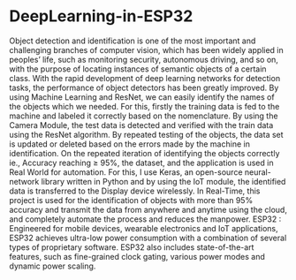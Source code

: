 # DeepLearning-in-ESP32
Object detection and identification is one of the most important and challenging branches of computer vision, which has been widely applied in peoples’ life, such as monitoring security, autonomous driving, and so on, with the purpose of locating instances of semantic objects of a certain class. With the rapid development of deep learning networks for detection tasks, the performance of object detectors has been greatly improved. By using Machine Learning and ResNet, we can easily identify the names of the objects which we needed. For this, firstly the training data is fed to the machine and labeled it correctly based on the nomenclature. By using the Camera Module, the test data is detected and verified with the train data using the ResNet algorithm. By repeated testing of the objects, the data set is updated or deleted based on the errors made by the machine in identification. On the repeated iteration of identifying the objects correctly ie., Accuracy reaching ≥ 95%, the dataset, and the application is used in Real World for automation. For this, I use Keras, an open-source neural-network library written in Python and by using the IoT module, the identified data is transferred to the Display device wirelessly. In Real-Time, this project is used for the identification of objects with more than 95% accuracy and transmit the data from anywhere and anytime using the cloud, and completely automate the process and reduces the manpower.  ESP32 :  Engineered for mobile devices, wearable electronics and IoT applications, ESP32 achieves ultra-low power consumption with a combination of several types of proprietary software. ESP32 also includes state-of-the-art features, such as fine-grained clock gating, various power modes and dynamic power scaling.
